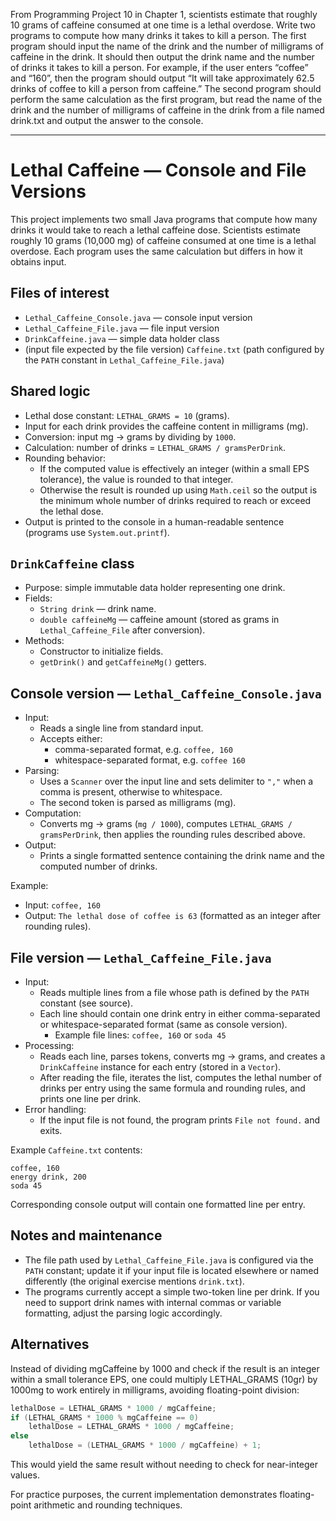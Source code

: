 From Programming Project 10 in Chapter 1, scientists estimate that roughly 10
grams of caffeine consumed at one time is a lethal overdose. Write two programs
to compute how many drinks it takes to kill a person.
The first program should input the name of the drink and the number of
milligrams of caffeine in the drink. It should then output the drink name and the
number of drinks it takes to kill a person. For example, if the user enters “coffee”
and “160”, then the program should output “It will take approximately 62.5
drinks of coffee to kill a person from caffeine.”
The second program should perform the same calculation as the first program,
but read the name of the drink and the number of milligrams of caffeine in the
drink from a file named drink.txt and output the answer to the console.

---

# Lethal Caffeine — Console and File Versions

This project implements two small Java programs that compute how many drinks 
it would take to reach a lethal caffeine dose. Scientists estimate roughly 10 grams (10,000 mg) 
of caffeine consumed at one time is a lethal overdose. Each program uses the same calculation 
but differs in how it obtains input.

## Files of interest
- `Lethal_Caffeine_Console.java` — console input version
- `Lethal_Caffeine_File.java` — file input version
- `DrinkCaffeine.java` — simple data holder class
- (input file expected by the file version) `Caffeine.txt` (path configured by the `PATH` constant in `Lethal_Caffeine_File.java`)

## Shared logic
- Lethal dose constant: `LETHAL_GRAMS = 10` (grams).
- Input for each drink provides the caffeine content in milligrams (mg).
- Conversion: input mg → grams by dividing by `1000`.
- Calculation: number of drinks = `LETHAL_GRAMS / gramsPerDrink`.
- Rounding behavior:
  - If the computed value is effectively an integer (within a small EPS tolerance), the value is rounded to that integer.
  - Otherwise the result is rounded up using `Math.ceil` so the output is the minimum whole number of drinks required to reach or exceed the lethal dose.
- Output is printed to the console in a human-readable sentence (programs use `System.out.printf`).

## `DrinkCaffeine` class
- Purpose: simple immutable data holder representing one drink.
- Fields:
  - `String drink` — drink name.
  - `double caffeineMg` — caffeine amount (stored as grams in `Lethal_Caffeine_File` after conversion).
- Methods:
  - Constructor to initialize fields.
  - `getDrink()` and `getCaffeineMg()` getters.

## Console version — `Lethal_Caffeine_Console.java`
- Input:
  - Reads a single line from standard input.
  - Accepts either:
    - comma-separated format, e.g. `coffee, 160`
    - whitespace-separated format, e.g. `coffee 160`
- Parsing:
  - Uses a `Scanner` over the input line and sets delimiter to `","` when a comma is present, otherwise to whitespace.
  - The second token is parsed as milligrams (mg).
- Computation:
  - Converts mg → grams (`mg / 1000`), computes `LETHAL_GRAMS / gramsPerDrink`, then applies the rounding rules described above.
- Output:
  - Prints a single formatted sentence containing the drink name and the computed number of drinks.

Example:
- Input: `coffee, 160`
- Output: `The lethal dose of coffee is 63` (formatted as an integer after rounding rules).

## File version — `Lethal_Caffeine_File.java`
- Input:
  - Reads multiple lines from a file whose path is defined by the `PATH` constant (see source).
  - Each line should contain one drink entry in either comma-separated or whitespace-separated format (same as console version).
    - Example file lines: `coffee, 160` or `soda 45`
- Processing:
  - Reads each line, parses tokens, converts mg → grams, and creates a `DrinkCaffeine` instance for each entry (stored in a `Vector`).
  - After reading the file, iterates the list, computes the lethal number of drinks per entry using the same formula and rounding rules, and prints one line per drink.
- Error handling:
  - If the input file is not found, the program prints `File not found.` and exits.

Example `Caffeine.txt` contents:
```
coffee, 160
energy drink, 200
soda 45
```
Corresponding console output will contain one formatted line per entry.

## Notes and maintenance
- The file path used by `Lethal_Caffeine_File.java` is configured via the `PATH` constant; update it if your input file is located elsewhere or named differently (the original exercise mentions `drink.txt`).
- The programs currently accept a simple two-token line per drink. If you need to support drink names with internal commas or variable formatting, adjust the parsing logic accordingly.

## Alternatives
Instead of dividing mgCaffeine by 1000 and check if the result is an integer within a small tolerance EPS, 
one could multiply LETHAL_GRAMS (10gr) by 1000mg to work entirely in milligrams, avoiding floating-point division:
```java
lethalDose = LETHAL_GRAMS * 1000 / mgCaffeine;
if (LETHAL_GRAMS * 1000 % mgCaffeine == 0)
    lethalDose = LETHAL_GRAMS * 1000 / mgCaffeine;
else
    lethalDose = (LETHAL_GRAMS * 1000 / mgCaffeine) + 1;
```
This would yield the same result without needing to check for near-integer values.

For practice purposes, the current implementation demonstrates floating-point arithmetic and rounding techniques.